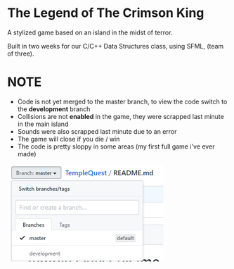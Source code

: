 # The Legend of The Crimson King

A stylized game based on an island in the midst of terror.

Built in two weeks for our C/C++ Data Structures class, using SFML, (team of three).


# NOTE
- Code is not yet merged to the master branch, to view the code switch to the **development** branch
- Collisions are not **enabled** in the game, they were scrapped last minute in the main island
- Sounds were also scrapped last minute due to an error
- The game will close if you die / win
- The code is pretty sloppy in some areas (my first full game i've ever made)

![](images/Capture.PNG)
